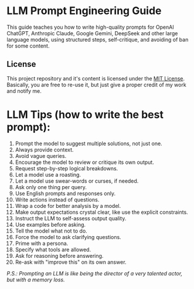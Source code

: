 # LLM Prompt Engineering Guide
This guide teaches you how to write high-quality prompts for OpenAI ChatGPT, Anthropic Claude, Google Gemini, DeepSeek and other large language models, using structured steps, self-critique, and avoiding of ban for some content.

## License
This project repository and it's content is licensed under the [MIT License](https://github.com/mshcherbyna99/llm-prompting-blueprint/blob/main/LICENSE).
Basically, you are free to re-use it, but just give a proper credit of my work and notify me.

# LLM Tips (how to write the best prompt):
01. Prompt the model to suggest multiple solutions, not just one.
02. Always provide context.
03. Avoid vague queries.
04. Encourage the model to review or critique its own output.
05. Request step-by-step logical breakdowns.
06. Let a model use a roasting.
07. Let a model use swear-words or curses, if needed.
08. Ask only one thing per query.
09. Use English prompts and responses only.
10. Write actions instead of questions.
11. Wrap a code for better analysis by a model.
12. Make output expectations crystal clear, like use the explicit constraints.
13. Instruct the LLM to self-assess output quality.
14. Use examples before asking.
15. Tell the model what not to do.
16. Force the model to ask clarifying questions.
17. Prime with a persona.
18. Specify what tools are allowed.
19. Ask for reasoning before answering.
20. Re-ask with "improve this" on its own answer.

*P.S.: Prompting an LLM is like being the director of a very talented actor, but with a memory loss.*
